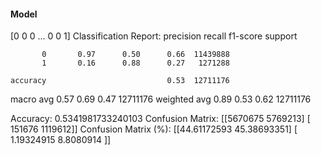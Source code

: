 #### Model
[0 0 0 ... 0 0 1]
Classification Report:
              precision    recall  f1-score   support

           0       0.97      0.50      0.66  11439888
           1       0.16      0.88      0.27   1271288

    accuracy                           0.53  12711176
   macro avg       0.57      0.69      0.47  12711176
weighted avg       0.89      0.53      0.62  12711176

Accuracy: 0.5341981733240103
Confusion Matrix:
[[5670675 5769213]
 [ 151676 1119612]]
Confusion Matrix (%):
[[44.61172593 45.38693351]
 [ 1.19324915  8.8080914 ]]
